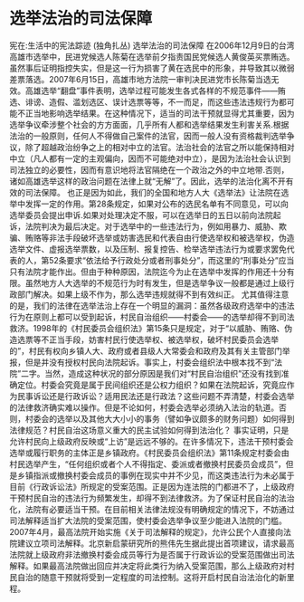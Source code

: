 # 选举法治的司法保障

宪在:生活中的宪法踪迹 (独角扎丛)
选举法治的司法保障
在2006年12月9日的台湾高雄市选举中，民进党候选人陈菊在选举前夕指责国民党候选人黄俊英买票贿选。虽然事后证明指控失实，但是这一行为损害了黄在选民中的形象，并导致其以微弱差票落选。2007年6月15日，高雄市地方法院一审判决民进党市长陈菊当选无效。高雄选举“翻盘”事件表明，选举过程可能发生各式各样的不规范事件——贿选、诽谤、造假、滥划选区、误计选票等等，不一而足，而这些违法违规行为都可能不正当地影响选举结果。在这种情况下，适当的司法干预就显得尤其重要，因为选举争议牵涉整个社会的方方面面，几乎所有人都和选举结果发生利害关系.根据法治的一般原则，任何人不得做自己案件的法官，因而一般人没有资格裁判选举争议，除了超越政治纷争之上的相对中立的法官。法治社会的法官之所以能保持相对中立（凡人都有一定的主观偏向，因而不可能绝对中立），是因为法治社会认识到司法独立的必要性，因而有意识地将法官隔绝在一个政治之外的中立地带.否则，诸如高雄选举这样的政治问题在法律上就“无解”了。因此，选举的法治化离不开有效的司法保障。
也正是因为如此，我们的全国和地方人大《选举法》让法院在选举中发挥一定的作用。第28条规定，如果对公布的选民名单有不同意见，可以向选举委员会提出申诉.如果对处理决定不服，可以在选举日的五日以前向法院起诉，法院判决为最后决定。对于选举中的一些违法行为，例如用暴力、威胁、欺骗、贿赂等非法手段破坏选举或妨害选民和代表自由行使选举权和被选举权，伪造选举文件、虚报选举票数，以及压制、报复控告、检举选举违法行为或要求罢免代表的人，第52条要求“依法给予行政处分或者刑事处分”，而这里的“刑事处分”应当只有法院才能作出。但由于种种原因，法院迄今为止在选举中发挥的作用还十分有限。虽然地方人大选举的不规范行为时有发生，但是选举争议一般都是通过上级行政部门解决。如果上级不作为，那么选举违规就得不到有效纠正。
尤其值得注意的是，我们的法律在选举法治上存在一个明显的漏洞：虽然各级政府选举中的违法行为在原则上都可以受到起诉，村民自治组织——村委会——的选举却得不到司法救济。1998年的《村民委员会组织法》第15条只是规定，对于“以威胁、贿赂、伪造选票等不正当手段，妨害村民行使选举权、被选举权，破坏村民委员会选举的”，村民有权向乡镇人大、政府或者县级人大常委会和政府及其有关主管部门举报，但是并没有授权村民向法院起诉。事实上，村委会组织法中根本找不到“法院”二字。当然，造成这种状况的部分原因是我们对“村民自治组织”还没有找到准确定位。村委会究竟是属于民间组织还是公权力组织？如果在法院起诉，究竟应作为民事诉讼还是行政诉讼？适用民法还是行政法？这些问题不弄清楚，村委会选举的法律救济确实难以操作。但是不论如何，村委会选举必须纳入法治的轨道。否则，村委会的选举以及其他大大小小的事务（譬如争议颇多的财务问题）如何得到法律规范？村民自治这场意义重大的民主试验如何得到法治化？
事实证明，只是允许村民向上级政府反映或“上访”是远远不够的。在许多情况下，违法干预村委会选举或履行职务的主体正是乡镇政府。《村民委员会组织法》第11条规定村委会由村民选举产生，“任何组织或者个人不得指定、委派或者撤换村民委员会成员”，但是乡镇指派或撤换村委会成员的事例在现实中并不少见，而这类违法行为未必属于目前《行政诉讼法》所规定的受案范围。正是因为连法院的门都进不了，上级政府干预村民自治的违法行为频繁发生，却得不到法律救济。为了保证村民自治的法治化，法院有必要适当干预。在目前相关法律法规没有明确规定的情况下，不妨通过司法解释适当扩大法院的受案范围，使村委会选举争议至少能进入法院的门槛。
2007年4月，最高法院开始实施《关于司法解释的规定》，允许公民个人直接向法院建议立项司法解释。北京新启蒙研究所的熊伟先生据此提出首项建议，请求最高法院就上级政府非法撤换村委会成员等行为是否属于行政诉讼的受案范围做出司法解释。如果最高法院做出回应并决定将此类行为纳入受案范围，那么上级政府对村民自治的随意干预就将受到一定程度的司法控制。这将开启村民自治法治化的新里程。